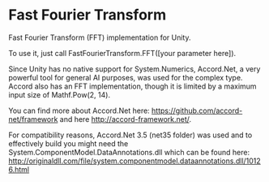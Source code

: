 # Fast Fourier Transform
Fast Fourier Transform (FFT) implementation for Unity.

To use it, just call FastFourierTransform.FFT([your parameter here]).

Since Unity has no native support for System.Numerics, Accord.Net, a very powerful tool for general AI purposes, was used for the complex type. Accord also has an FFT implementation, though it is limited by a maximum input size of Mathf.Pow(2, 14).

You can find more about Accord.Net here: https://github.com/accord-net/framework and here http://accord-framework.net/.

For compatibility reasons, Accord.Net 3.5 (net35 folder) was used and to effectively build you might need the System.ComponentModel.DataAnnotations.dll which can be found here: http://originaldll.com/file/system.componentmodel.dataannotations.dll/10126.html
